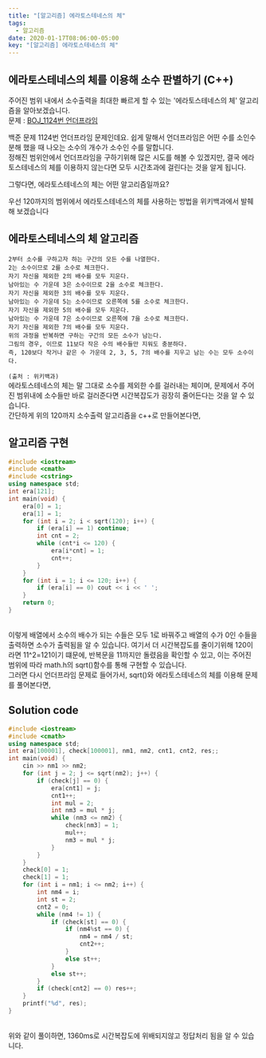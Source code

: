 ```yaml
---
title: "[알고리즘] 에라토스테네스의 체"
tags:
  - 알고리즘
date: 2020-01-17T08:06:00-05:00
key: "[알고리즘] 에라토스테네스의 체"
---
```


## 에라토스테네스의 체를 이용해 소수 판별하기 (C++)

<!--more-->

주어진 범위 내에서 소수출력을 최대한 빠르게 할 수 있는 '에라토스테네스의 체' 알고리즘을 알아보겠습니다.<br>
문제 : [BOJ_1124번 언더프라임](https://www.acmicpc.net/problem/1124)

백준 문제 1124번 언더프라임 문제인데요. 쉽게 말해서 언더프라임은 어떤 수를 소인수 분해 했을 때 나오는 소수의 개수가 소수인 수를 말합니다.  
정해진 범위안에서 언더프라임을 구하기위해 많은 시도를 해볼 수 있겠지만, 결국 에라토스테네스의 체를 이용하지 않는다면 모두 시간초과에 걸린다는 것을 알게 됩니다.

그렇다면, 에라토스테네스의 체는 어떤 알고리즘일까요?

우선 120까지의 범위에서 에라토스테네스의 체를 사용하는 방법을 위키백과에서 발췌해 보겠습니다

## 에라토스테네스의 체 알고리즘

```
2부터 소수를 구하고자 하는 구간의 모든 수를 나열한다.
2는 소수이므로 2를 소수로 체크한다.
자기 자신을 제외한 2의 배수를 모두 지운다.
남아있는 수 가운데 3은 소수이므로 2을 소수로 체크한다.
자기 자신을 제외한 3의 배수를 모두 지운다.
남아있는 수 가운데 5는 소수이므로 오른쪽에 5를 소수로 체크한다.
자기 자신을 제외한 5의 배수를 모두 지운다.
남아있는 수 가운데 7은 소수이므로 오른쪽에 7을 소수로 체크한다.
자기 자신을 제외한 7의 배수를 모두 지운다.
위의 과정을 반복하면 구하는 구간의 모든 소수가 남는다.
그림의 경우, 이므로 11보다 작은 수의 배수들만 지워도 충분하다.
즉, 120보다 작거나 같은 수 가운데 2, 3, 5, 7의 배수를 지우고 남는 수는 모두 소수이다.
```

`(출처 : 위키백과)`
<br>
에라토스테네스의 체는 말 그대로 소수를 제외한 수를 걸러내는 체이며, 문제에서 주어진 범위내에 소수들만 바로 걸러준다면 시간복잡도가 굉장히 줄어든다는 것을 알 수 있습니다.  
간단하게 위의 120까지 소수출력 알고리즘을 c++로 만들어본다면,

## 알고리즘 구현

```cpp
#include <iostream>
#include <cmath>
#include <cstring>
using namespace std;
int era[121];
int main(void) {
	era[0] = 1;
	era[1] = 1;
	for (int i = 2; i < sqrt(120); i++) {
		if (era[i] == 1) continue;
		int cnt = 2;
		while (cnt*i <= 120) {
			era[i*cnt] = 1;
			cnt++;
		}
	}
	for (int i = 1; i <= 120; i++) {
		if (era[i] == 0) cout << i << ' ';
	}
	return 0;
}
```

<br>
이렇게 배열에서 소수의 배수가 되는 수들은 모두 1로 바꿔주고 배열의 수가 0인 수들을 출력하면 소수가 출력됨을 알 수 있습니다.  
여기서 더 시간복잡도를 줄이기위해 120이라면 11^2=121이기 떄문에, 반복문을 11까지만 돌렸음을 확인할 수 있고, 이는 주어진 범위에 따라 math.h의 sqrt()함수를 통해 구현할 수 있습니다.  
<br>
그러면 다시 언더프라임 문제로 들어가서, sqrt()와 에라토스테네스의 체를 이용해 문제를 풀어본다면,

## Solution code

```cpp
#include <iostream>
#include <cmath>
using namespace std;
int era[100001], check[100001], nm1, nm2, cnt1, cnt2, res;;
int main(void) {
	cin >> nm1 >> nm2;
	for (int j = 2; j <= sqrt(nm2); j++) {
		if (check[j] == 0) {
			era[cnt1] = j;
			cnt1++;
			int mul = 2;
			int nm3 = mul * j;
			while (nm3 <= nm2) {
				check[nm3] = 1;
				mul++;
				nm3 = mul * j;
			}
		}
	}
	check[0] = 1;
	check[1] = 1;
	for (int i = nm1; i <= nm2; i++) {
		int nm4 = i;
		int st = 2;
		cnt2 = 0;
		while (nm4 != 1) {
			if (check[st] == 0) {
				if (nm4%st == 0) {
					nm4 = nm4 / st;
					cnt2++;
				}
				else st++;
			}
			else st++;
		}
		if (check[cnt2] == 0) res++;
	}
	printf("%d", res);
}
```

<br>
위와 같이 풀이하면, 1360ms로 시간복잡도에 위배되지않고 정답처리 됨을 알 수 있습니다.
